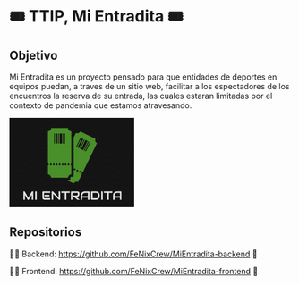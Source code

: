 # :tickets: TTIP, Mi Entradita 🎟️
## Objetivo
Mi Entradita es un proyecto pensado para que entidades de deportes en equipos puedan, a traves de un sitio web, facilitar a los espectadores de los encuentros la reserva de su entrada, las cuales estaran limitadas por el contexto de pandemia que estamos atravesando.

![mi-entradita-logo](imagenes/mi-entradita-logo.png)


## Repositorios
:man_cook: Backend: https://github.com/FeNixCrew/MiEntradita-backend :rocket:

:woman_cook: Frontend: https://github.com/FeNixCrew/MiEntradita-frontend :rocket:
